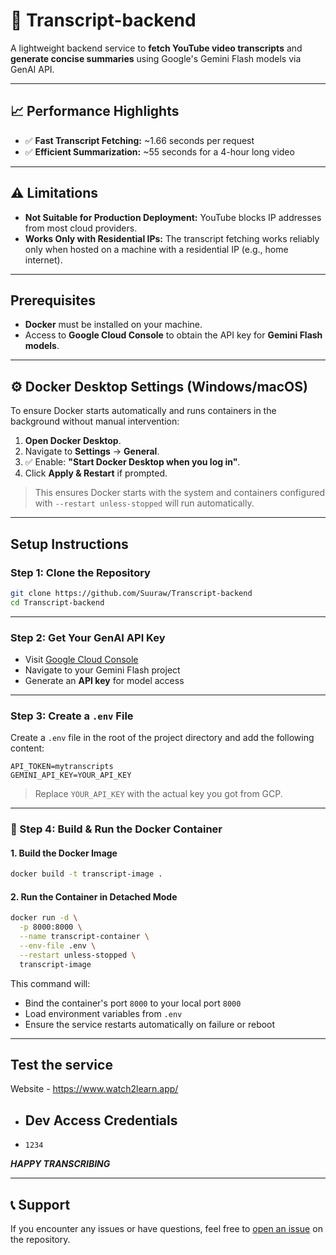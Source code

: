 # 📜 Transcript-backend

A lightweight backend service to **fetch YouTube video transcripts** and **generate concise summaries** using Google's Gemini Flash models via GenAI API.

---

## 📈 Performance Highlights

- ✅ **Fast Transcript Fetching:** ~1.66 seconds per request  
- ✅ **Efficient Summarization:** ~55 seconds for a 4-hour long video  

---

## ⚠️ Limitations

-  **Not Suitable for Production Deployment:** YouTube blocks IP addresses from most cloud providers.  
-  **Works Only with Residential IPs:** The transcript fetching works reliably only when hosted on a machine with a residential IP (e.g., home internet).

---
## Prerequisites

- **Docker** must be installed on your machine.
- Access to **Google Cloud Console** to obtain the API key for **Gemini Flash models**.

---

## ⚙️ Docker Desktop Settings (Windows/macOS)

To ensure Docker starts automatically and runs containers in the background without manual intervention:

1. **Open Docker Desktop**.
2. Navigate to **Settings** → **General**.
3. ✅ Enable: **"Start Docker Desktop when you log in"**.
4. Click **Apply & Restart** if prompted.

> This ensures Docker starts with the system and containers configured with `--restart unless-stopped` will run automatically.

---

## Setup Instructions

### Step 1: Clone the Repository

```bash
git clone https://github.com/Suuraw/Transcript-backend
cd Transcript-backend
```

---

### Step 2: Get Your GenAI API Key

- Visit [Google Cloud Console](https://console.cloud.google.com/)
- Navigate to your Gemini Flash project
- Generate an **API key** for model access

---

### Step 3: Create a `.env` File

Create a `.env` file in the root of the project directory and add the following content:

```env
API_TOKEN=mytranscripts
GEMINI_API_KEY=YOUR_API_KEY
```

> Replace `YOUR_API_KEY` with the actual key you got from GCP.

---

### 🐳 Step 4: Build & Run the Docker Container

#### 1. Build the Docker Image

```bash
docker build -t transcript-image .
```

#### 2. Run the Container in Detached Mode

```bash
docker run -d \
  -p 8000:8000 \
  --name transcript-container \
  --env-file .env \
  --restart unless-stopped \
  transcript-image
```

This command will:
- Bind the container's port `8000` to your local port `8000`
- Load environment variables from `.env`
- Ensure the service restarts automatically on failure or reboot

---

## Test the service
Website - https://www.watch2learn.app/
- ## Dev Access Credentials
- ```
  1234
  ```
***HAPPY TRANSCRIBING***

---

## 📞 Support

If you encounter any issues or have questions, feel free to [open an issue](https://github.com/Suuraw/Transcript-backend/issues) on the repository.
